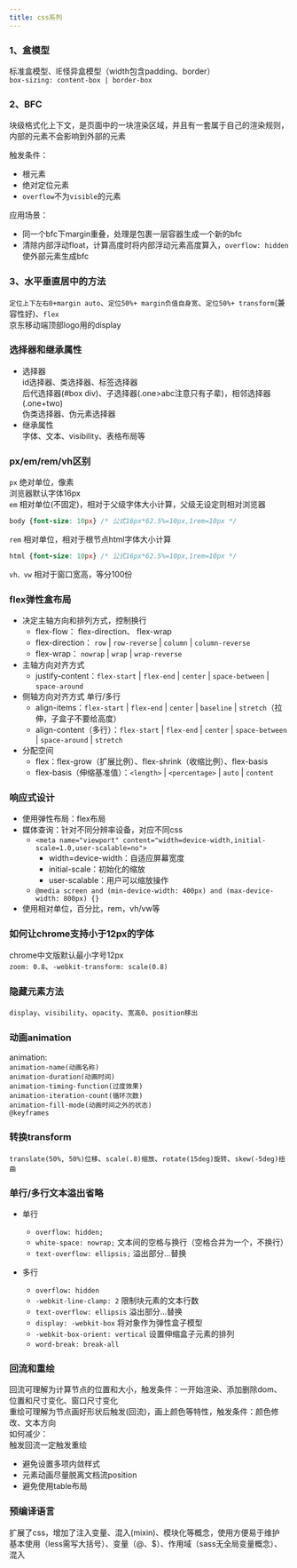 ```yaml
---
title: css系列
---
```


### 1、盒模型
标准盒模型、IE怪异盒模型（width包含padding、border）   
```box-sizing: content-box | border-box```

### 2、BFC
块级格式化上下文，是页面中的一块渲染区域，并且有一套属于自己的渲染规则，内部的元素不会影响到外部的元素

触发条件：
* 根元素
* 绝对定位元素
* ```overflow```不为```visible```的元素

应用场景：
* 同一个bfc下margin重叠，处理是包裹一层容器生成一个新的bfc
* 清除内部浮动float，计算高度时将内部浮动元素高度算入，```overflow: hidden```使外部元素生成bfc

### 3、水平垂直居中的方法
```定位上下左右0+margin auto```、```定位50%+ margin负值自身宽```、```定位50%+ transform```(兼容性好)、```flex```   
京东移动端顶部logo用的display


### 选择器和继承属性
- 选择器   
id选择器、类选择器、标签选择器   
后代选择器(#box div)、子选择器(.one>abc注意只有子辈)，相邻选择器(.one+two)   
伪类选择器、伪元素选择器
- 继承属性   
字体、文本、visibility、表格布局等

### px/em/rem/vh区别
```px``` 绝对单位，像素   
浏览器默认字体16px   
```em``` 相对单位(不固定)，相对于父级字体大小计算，父级无设定则相对浏览器   
```css
body {font-size: 10px} /* 公式16px*62.5%=10px,1rem=10px */
```
```rem``` 相对单位，相对于根节点html字体大小计算   
```css
html {font-size: 10px} /* 公式16px*62.5%=10px,1rem=10px */
```
```vh、vw``` 相对于窗口宽高，等分100份

### flex弹性盒布局
* 决定主轴方向和排列方式，控制换行
  * flex-flow： flex-direction、 flex-wrap
  * flex-direction： ```row``` | ```row-reverse``` | ```column``` | ```column-reverse```
  * flex-wrap： ```nowrap``` | ```wrap``` | ```wrap-reverse```
* 主轴方向对齐方式
  * justify-content：```flex-start``` | ```flex-end``` | ```center``` | ```space-between``` | ```space-around```
* 侧轴方向对齐方式 单行/多行
  * align-items：```flex-start``` | ```flex-end``` | ```center``` | ```baseline``` | ```stretch```（拉伸，子盒子不要给高度）
  * align-content（多行）：```flex-start``` | ```flex-end``` | ```center``` | ```space-between``` | ```space-around``` | ```stretch```
* 分配空间
  * flex：flex-grow（扩展比例）、flex-shrink（收缩比例）、flex-basis
  * flex-basis（伸缩基准值）：```<length>``` | ```<percentage>``` | ```auto``` | ```content```

### 响应式设计
* 使用弹性布局：flex布局
* 媒体查询：针对不同分辨率设备，对应不同css
  * ```<meta name="viewport" content="width=device-width,initial-scale=1.0,user-scalable=no">```
    * width=device-width：自适应屏幕宽度
    * initial-scale：初始化的缩放
    * user-scalable：用户可以缩放操作
  * ```@media screen and (min-device-width: 400px) and (max-device-width: 800px) {}```
* 使用相对单位，百分比，rem，vh/vw等

### 如何让chrome支持小于12px的字体
chrome中文版默认最小字号12px   
```zoom: 0.8```、```-webkit-transform: scale(0.8)```

### 隐藏元素方法
```display```、```visibility```、```opacity```、```宽高0```、```position移出```

### 动画animation
animation:   
```animation-name(动画名称)```   
```animation-duration(动画时间)```   
```animation-timing-function(过度效果)```   
```animation-iteration-count(循环次数)```   
```animation-fill-mode(动画时间之外的状态)```   
```@keyframes```

### 转换transform
```translate(50%, 50%)位移```、```scale(.8)缩放```、```rotate(15deg)旋转```、```skew(-5deg)扭曲```

### 单行/多行文本溢出省略
* 单行
  * ```overflow: hidden;```
  * ```white-space: nowrap;```  文本间的空格与换行（空格合并为一个，不换行）
  * ```text-overflow: ellipsis;```  溢出部分...替换

* 多行
  * ```overflow: hidden```
  * ```-webkit-line-clamp: 2``` 限制块元素的文本行数
  * ```text-overflow: ellipsis``` 溢出部分...替换
  * ```display: -webkit-box``` 将对象作为弹性盒子模型
  * ```-webkit-box-orient: vertical``` 设置伸缩盒子元素的排列
  * ```word-break: break-all```

### 回流和重绘
回流可理解为计算节点的位置和大小，触发条件：一开始渲染、添加删除dom、位置和尺寸变化、窗口尺寸变化   
重绘可理解为节点画好形状后触发(回流)，画上颜色等特性，触发条件：颜色修改、文本方向   
如何减少：   
触发回流一定触发重绘   
* 避免设置多项内敛样式
* 元素动画尽量脱离文档流position
* 避免使用table布局

### 预编译语言
扩展了css，增加了注入变量、混入(mixin)、模块化等概念，使用方便易于维护   
基本使用（less需写大括号）、变量（@、$）、作用域（sass无全局变量概念）、混入
